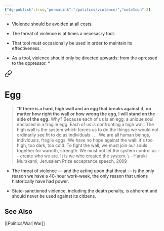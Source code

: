 ```yaml
---
{"dg-publish":true,"permalink":"/politics/violence/","noteIcon":2}
---
```



* Violence should be avoided at all costs. 

* The threat of violence is at times a necesasry tool. 

* That tool must occasionally be used in order to maintain its effectiveness.

* As a tool, violence should only be directed upwards: from the opressed to the oppressor.
	* 
<div class="transclusion internal-embed is-loaded"><a class="markdown-embed-link" href="/reading-and-writing/quotes/#egg" aria-label="Open link"><svg xmlns="http://www.w3.org/2000/svg" width="24" height="24" viewBox="0 0 24 24" fill="none" stroke="currentColor" stroke-width="2" stroke-linecap="round" stroke-linejoin="round" class="svg-icon lucide-link"><path d="M10 13a5 5 0 0 0 7.54.54l3-3a5 5 0 0 0-7.07-7.07l-1.72 1.71"></path><path d="M14 11a5 5 0 0 0-7.54-.54l-3 3a5 5 0 0 0 7.07 7.07l1.71-1.71"></path></svg></a><div class="markdown-embed">



# Egg

> “**If there is a hard, high wall and an egg that breaks against it, no matter how right the wall or how wrong the egg, I will stand on the side of the egg.** Why? Because each of us is an egg, a unique soul enclosed in a fragile egg. Each of us is confronting a high wall. The high wall is the system which forces us to do the things we would not ordinarily see fit to do as individuals . . . We are all human beings, individuals, fragile eggs. We have no hope against the wall: it's too high, too dark, too cold. To fight the wall, we must join our souls together for warmth, strength. We must not let the system control us -- create who we are. It is we who created the system.
\ - Haruki Murakami, Jerusalem Prize acceptance speech, 2009


</div></div>

* The threat of violence — and the acting upon that threat — is the only reason we have a 40-hour work-week, the only reason that unions historically have had power.

* State-sanctioned violence, including the death penalty, is abhorent and should never be used against its citizens.

## See Also
[[Politics/War\|War]]